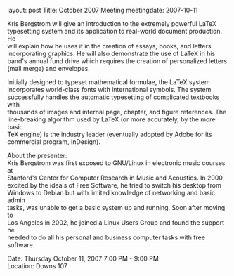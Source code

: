 layout: post
Title: October 2007 Meeting
meetingdate: 2007-10-11

Kris Bergstrom will give an introduction to the extremely powerful LaTeX       
typesetting system and its application to real-world document production. He   
will explain how he uses it in the creation of essays, books, and letters      
incorporating graphics. He will also demonstrate the use of LaTeX in his       
band's annual fund drive which requires the creation of personalized letters   
(mail merge) and envelopes.                                                    
                                                                             
Initially designed to typeset mathematical formulae, the LaTeX system          
incorporates world-class fonts with international symbols. The system          
successfully handles the automatic typesetting of complicated textbooks with   
thousands of images and internal page, chapter, and figure references. The     
line-breaking algorithm used by LaTeX (or more accurately, by the more basic   
TeX engine) is the industry leader (eventually adopted by Adobe for its        
commercial program, InDesign).                                                 
                                                                             
About the presenter:                                                           
Kris Bergstrom was first exposed to GNU/Linux in electronic music courses at   
Stanford's Center for Computer Research in Music and Acoustics. In 2000,       
excited by the ideals of Free Software, he tried to switch his desktop from    
Windows to Debian but with limited knowledge of networking and basic admin     
tasks, was unable to get a basic system up and running. Soon after moving to   
Los Angeles in 2002, he joined a Linux Users Group and found the support he    
needed to do all his personal and business computer tasks with free software.  
                                                                             
Date: Thursday October 11, 2007 7:00 PM - 9:00 PM                                
Location: Downs 107                                         
